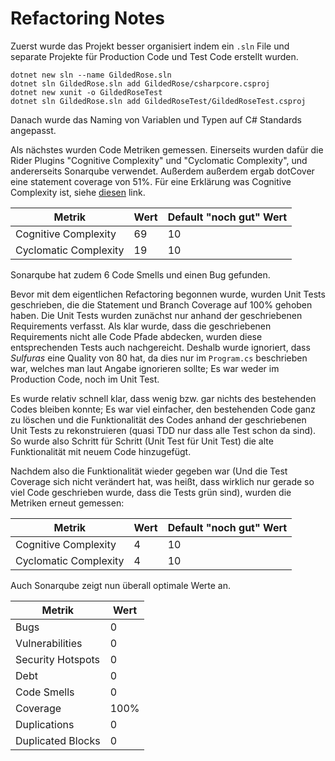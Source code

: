 # Refactoring Notes

Zuerst wurde das Projekt besser organisiert indem ein `.sln` File und separate Projekte für Production Code und Test Code erstellt wurden.

```
dotnet new sln --name GildedRose.sln
dotnet sln GildedRose.sln add GildedRose/csharpcore.csproj
dotnet new xunit -o GildedRoseTest
dotnet sln GildedRose.sln add GildedRoseTest/GildedRoseTest.csproj
```

Danach wurde das Naming von Variablen und Typen auf C# Standards angepasst.

Als nächstes wurden Code Metriken gemessen. Einerseits wurden dafür die Rider Plugins "Cognitive Complexity" und "Cyclomatic Complexity", und andererseits Sonarqube verwendet. Außerdem außerdem ergab dotCover eine statement coverage von 51%.
Für eine Erklärung was Cognitive Complexity ist, siehe [diesen](https://www.sonarsource.com/docs/CognitiveComplexity.pdf) link.

| Metrik                | Wert | Default "noch gut" Wert |
|-----------------------|------|-------------------------|
| Cognitive Complexity  | 69   | 10                      |    
| Cyclomatic Complexity | 19   | 10                      |

Sonarqube hat zudem 6 Code Smells und einen Bug gefunden.

Bevor mit dem eigentlichen Refactoring begonnen wurde, wurden Unit Tests geschrieben, die die Statement und Branch Coverage auf 100% gehoben haben.
Die Unit Tests wurden zunächst nur anhand der geschriebenen Requirements verfasst. Als klar wurde, dass die geschriebenen Requirements nicht alle Code Pfade abdecken, wurden diese entsprechenden Tests auch nachgereicht.
Deshalb wurde ignoriert, dass _Sulfuras_ eine Quality von 80 hat, da dies nur im `Program.cs` beschrieben war, welches man laut Angabe ignorieren sollte; Es war weder im Production Code, noch im Unit Test.

Es wurde relativ schnell klar, dass wenig bzw. gar nichts des bestehenden Codes bleiben konnte; Es war viel einfacher, den bestehenden Code ganz zu löschen und die Funktionalität des Codes anhand der geschriebenen Unit Tests zu rekonstruieren (quasi TDD nur dass alle Test schon da sind).
So wurde also Schritt für Schritt (Unit Test für Unit Test) die alte Funktionalität mit neuem Code hinzugefügt.

Nachdem also die Funktionalität wieder gegeben war (Und die Test Coverage sich nicht verändert hat, was heißt, dass wirklich nur gerade so viel Code geschrieben wurde, dass die Tests grün sind), wurden die Metriken erneut gemessen:

| Metrik                | Wert | Default "noch gut" Wert |
|-----------------------|------|-------------------------|
| Cognitive Complexity  | 4    | 10                      |
| Cyclomatic Complexity | 4    | 10                      |

Auch Sonarqube zeigt nun überall optimale Werte an.

| Metrik            | Wert |
|-------------------|------|
| Bugs              | 0    |
| Vulnerabilities   | 0    |
| Security Hotspots | 0    |
| Debt              | 0    |
| Code Smells       | 0    |
| Coverage          | 100% |
| Duplications      | 0    |
| Duplicated Blocks | 0    |

